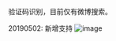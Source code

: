 验证码识别，目前仅有微博搜索。

20190502: 新增支持
  ![image](https://github.com/jillnano/CodeAnalyzer/blob/master/sogou/image/test.png)
